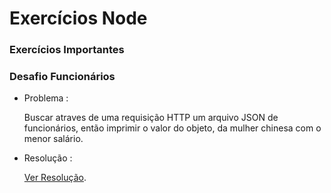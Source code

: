 # Exercícios Node

### Exercícios Importantes

### Desafio Funcionários

- Problema :

  Buscar atraves de uma requisição HTTP um arquivo JSON de funcionários, então imprimir o valor do objeto, da mulher chinesa com o menor salário.

  

- Resolução :

  [Ver Resolução](https://github.com/igfeitall/desafios-web-moderno/blob/main/Node/funcionarios).
